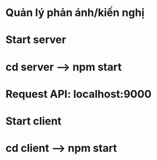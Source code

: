 # Quản lý phản ánh/kiến nghị
# Start server
# cd server --> npm start
# Request API: localhost:9000
# Start client
# cd client --> npm start
